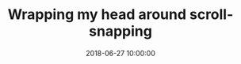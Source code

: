 ---
layout: post
title:  "Wrapping my head around scroll-snapping"
date: 2018-06-27 10:00:00
tags: ""
thumb: ""
intro: ""
---